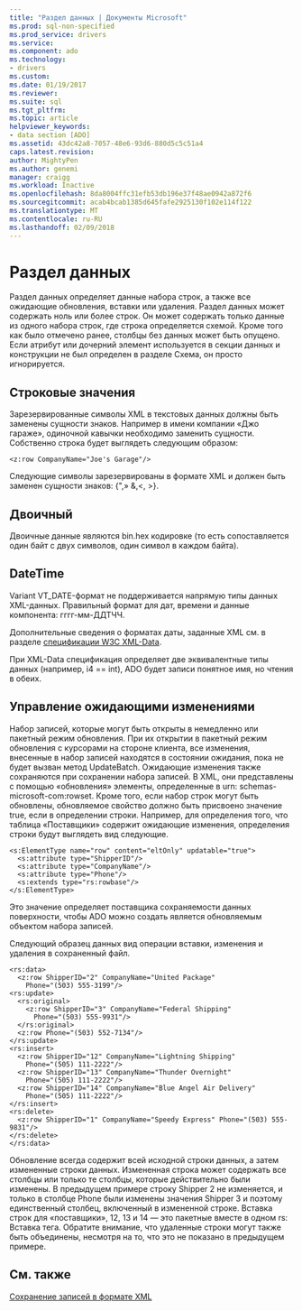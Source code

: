 ```yaml
---
title: "Раздел данных | Документы Microsoft"
ms.prod: sql-non-specified
ms.prod_service: drivers
ms.service: 
ms.component: ado
ms.technology:
- drivers
ms.custom: 
ms.date: 01/19/2017
ms.reviewer: 
ms.suite: sql
ms.tgt_pltfrm: 
ms.topic: article
helpviewer_keywords:
- data section [ADO]
ms.assetid: 43dc42a8-7057-48e6-93d6-880d5c5c51a4
caps.latest.revision: 
author: MightyPen
ms.author: genemi
manager: craigg
ms.workload: Inactive
ms.openlocfilehash: 8da8004ffc31efb53db196e37f48ae0942a872f6
ms.sourcegitcommit: acab4bcab1385d645fafe2925130f102e114f122
ms.translationtype: MT
ms.contentlocale: ru-RU
ms.lasthandoff: 02/09/2018
---
```

# <a name="data-section"></a>Раздел данных
Раздел данных определяет данные набора строк, а также все ожидающие обновления, вставки или удаления. Раздел данных может содержать ноль или более строк. Он может содержать только данные из одного набора строк, где строка определяется схемой. Кроме того как было отмечено ранее, столбцы без данных может быть опущено. Если атрибут или дочерний элемент используется в секции данных и конструкции не был определен в разделе Схема, он просто игнорируется.  
  
## <a name="string"></a>Строковые значения  
 Зарезервированные символы XML в текстовых данных должны быть заменены сущности знаков. Например в имени компании «Джо гараже», одиночной кавычки необходимо заменить сущности. Собственно строка будет выглядеть следующим образом:  
  
```  
<z:row CompanyName="Joe's Garage"/>  
```  
  
 Следующие символы зарезервированы в формате XML и должен быть заменен сущности знаков: {",» &,\<, >}.  
  
## <a name="binary"></a>Двоичный  
 Двоичные данные являются bin.hex кодировке (то есть сопоставляется один байт с двух символов, один символ в каждом байта).  
  
## <a name="datetime"></a>DateTime  
 Variant VT_DATE-формат не поддерживается напрямую типы данных XML-данных. Правильный формат для дат, времени и данные компонента: гггг-мм-ДДТЧЧ.  
  
 Дополнительные сведения о форматах даты, заданные XML см. в разделе [спецификации W3C XML-Data](https://go.microsoft.com/fwlink/?LinkId=5692).  
  
 При XML-Data спецификация определяет две эквивалентные типы данных (например, i4 == int), ADO будет записи понятное имя, но чтения в обеих.  
  
## <a name="managing-pending-changes"></a>Управление ожидающими изменениями  
 Набор записей, которые могут быть открыты в немедленно или пакетный режим обновления. При их открытии в пакетный режим обновления с курсорами на стороне клиента, все изменения, внесенные в набор записей находятся в состоянии ожидания, пока не будет вызван метод UpdateBatch. Ожидающие изменения также сохраняются при сохранении набора записей. В XML, они представлены с помощью «обновления» элементы, определенные в urn: schemas-microsoft-com:rowset. Кроме того, если набор строк могут быть обновлены, обновляемое свойство должно быть присвоено значение true, если в определении строки. Например, для определения того, что таблица «Поставщики» содержит ожидающие изменения, определения строки будут выглядеть вид следующие.  
  
```  
<s:ElementType name="row" content="eltOnly" updatable="true">  
  <s:attribute type="ShipperID"/>  
  <s:attribute type="CompanyName"/>  
  <s:attribute type="Phone"/>  
  <s:extends type="rs:rowbase"/>  
</s:ElementType>  
```  
  
 Это значение определяет поставщика сохраняемости данных поверхности, чтобы ADO можно создать является обновляемым объектом набора записей.  
  
 Следующий образец данных вид операции вставки, изменения и удаления в сохраненный файл.  
  
```  
<rs:data>  
  <z:row ShipperID="2" CompanyName="United Package"   
    Phone="(503) 555-3199"/>  
<rs:update>  
  <rs:original>  
    <z:row ShipperID="3" CompanyName="Federal Shipping"   
      Phone="(503) 555-9931"/>  
  </rs:original>  
  <z:row Phone="(503) 552-7134"/>  
</rs:update>  
<rs:insert>  
  <z:row ShipperID="12" CompanyName="Lightning Shipping"   
    Phone="(505) 111-2222"/>  
  <z:row ShipperID="13" CompanyName="Thunder Overnight"   
    Phone="(505) 111-2222"/>  
  <z:row ShipperID="14" CompanyName="Blue Angel Air Delivery"   
    Phone="(505) 111-2222"/>  
</rs:insert>  
<rs:delete>  
  <z:row ShipperID="1" CompanyName="Speedy Express" Phone="(503) 555-9831"/>  
</rs:delete>  
</rs:data>  
```  
  
 Обновление всегда содержит всей исходной строки данных, а затем измененные строки данных. Измененная строка может содержать все столбцы или только те столбцы, которые действительно были изменены. В предыдущем примере строку Shipper 2 не изменяется, и только в столбце Phone были изменены значения Shipper 3 и поэтому единственный столбец, включенный в измененной строке. Вставка строк для «поставщики», 12, 13 и 14 — это пакетные вместе в одном rs: Вставка тега. Обратите внимание, что удаленные строки могут также быть объединены, несмотря на то, что это не показано в предыдущем примере.  
  
## <a name="see-also"></a>См. также  
 [Сохранение записей в формате XML](../../../ado/guide/data/persisting-records-in-xml-format.md)
